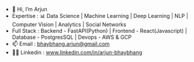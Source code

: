 - 👋 Hi, I’m Arjun
- Expertise        : 📊 Data Science | Machine Learning | Deep Learning | NLP | Computer Vision | Analytics | Social Networks 
- Full Stack       : Backend - FastAPI(Python) | Frontend - React(Javascript) |  Database - PostgresSQL | Devops - AWS & GCP
- 📫 Email         : bhaybhang.arjun@gmail.com
- 👨‍💻 Linkedin      : www.linkedin.com/in/arjun-bhaybhang
<!---
ArjunBhaybhang/ArjunBhaybhang is a ✨ special ✨ repository because its `README.md` (this file) appears on your GitHub profile.
You can click the Preview link to take a look at your changes.
--->
